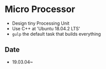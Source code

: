 # Micro Processor
* Design tiny Processing Unit 
* Use C++ at 'Ubuntu 18.04.2 LTS'
* `gulp` the default task that builds everything

## Date
* 19.03.04~
